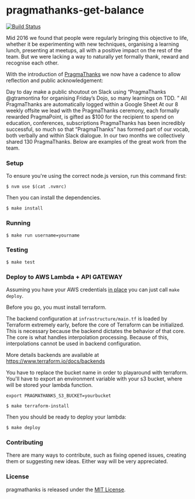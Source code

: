 # pragmathanks-get-balance

[![Build Status](https://travis-ci.org/Pragmateam/pragmathanks-get-balance.svg?branch=master)](https://travis-ci.org/Pragmateam/pragmathanks-get-balance)

Mid 2016 we found that people were regularly bringing this objective to life,
whether it be experimenting with new techniques, organising a learning lunch,
presenting at meetups, all with a positive impact on the rest of the team. But
we were lacking a way to naturally yet formally thank, reward and recognise each
other.

With the introduction of [PragmaThanks](https://pragma.team/blog-list/2017/2/1/pragmathanks)
we now have a cadence to allow reflection and public acknowledgement:

Day to day make a public shoutout on Slack using “PragmaThanks @gtramontina for
organising Friday’s Dojo, so many learnings on TDD. ”
All PragmaThanks are automatically logged within a Google Sheet
At our 8 weekly offsite we lead with the PragmaThanks ceremony, each formally
rewarded PragmaPoint, is gifted as $100 for the recipient to spend on education,
conferences, subscriptions
PragmaThanks has been incredibly successful, so much so that “PragmaThanks” has
formed part of our vocab, both verbally and within Slack dialogue. In our two
months we collectively shared 130 PragmaThanks. Below are examples of the great
work from the team.

### Setup

To ensure you're using the correct node.js version, run this command first:

```
$ nvm use $(cat .nvmrc)
```

Then you can install the dependencies.

```
$ make install
```

### Running

```
$ make run username=yourname
```

### Testing

```
$ make test
```

### Deploy to AWS Lambda + API GATEWAY

Assuming you have your AWS credentials [in
place](https://www.terraform.io/intro/getting-started/build.html) you can just
call `make deploy`.

Before you go, you must install terraform.

The backend configuration at `infrastructure/main.tf` is loaded by Terraform extremely early, before
the core of Terraform can be initialized. This is necessary because the backend
dictates the behavior of that core. The core is what handles interpolation
processing. Because of this, interpolations cannot be used in backend
configuration.

More details backends are available at https://www.terraform.io/docs/backends

You have to replace the bucket name in order to playaround with terraform.
You'll have to export an environment variable with your s3 bucket, where will be
stored your lambda function.

```
export PRAGMATHANKS_S3_BUCKET=yourbucket
```

```
$ make terraform-install
```

Then you should be ready to deploy your lambda:

```
$ make deploy
```

### Contributing

There are many ways to contribute, such as fixing opened issues, creating them
or suggesting new ideas.
Either way will be very appreciated.

### License

pragmathanks is released under the [MIT License](http://www.opensource.org/licenses/MIT).
